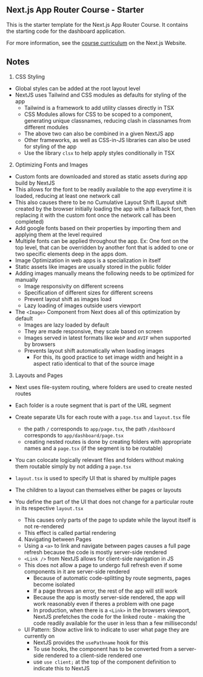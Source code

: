 ## Next.js App Router Course - Starter

This is the starter template for the Next.js App Router Course. It contains the starting code for the dashboard application.

For more information, see the [course curriculum](https://nextjs.org/learn) on the Next.js Website.

## Notes

1. CSS Styling

- Global styles can be added at the root layout level
- NextJS uses Tailwind and CSS modules as defaults for styling of the app
  - Tailwind is a framework to add utility classes directly in TSX
  - CSS Modules allows for CSS to be scoped to a component, generating unique classnames, reducing clash in classnames from different modules
  - The above two can also be combined in a given NextJS app
  - Other frameworks, as well as CSS-in-JS libraries can also be used for styling of the app
  - Use the library `clsx` to help apply styles conditionally in TSX

2. Optimizing Fonts and Images

- Custom fonts are downloaded and stored as static assets during app build by NextJS
- This allows for the font to be readily available to the app everytime it is loaded, reducing at least one network call
- This also causes there to be no Cumulative Layout Shift (Layout shift created by the browser initially loading the app with a fallback font, then replacing it with the custom font once the network call has been completed)
- Add google fonts based on their properties by importing them and applying them at the level required
- Multiple fonts can be applied throughout the app. Ex: One font on the top level, that can be overridden by another font that is added to one or two specific elements deep in the apps dom.
- Image Optimization in web apps is a specialization in itself
- Static assets like images are usually stored in the public folder
- Adding images manually means the following needs to be optimized for manually
  - Image responsivity on different screens
  - Specification of different sizes for different screens
  - Prevent layout shift as images load
  - Lazy loading of images outside users viewport
- The `<Image>` Component from Next does all of this optimization by default
  - Images are lazy loaded by default
  - They are made responsive, they scale based on screen
  - Images served in latest formats like `WebP` and `AVIF` when supported by browsers
  - Prevents layout shift automatically when loading images
    - For this, its good practice to set image width and height in a aspect ratio identical to that of the source image

3. Layouts and Pages

- Next uses file-system routing, where folders are used to create nested routes
- Each folder is a route segment that is part of the URL segment
- Create separate UIs for each route with a `page.tsx` and `layout.tsx` file
  - the path `/` corresponds to `app/page.tsx`, the path `/dashboard` corresponds to `app/dashboard/page.tsx`
  - creating nested routes is done by creating folders with appropriate names and a `page.tsx` (if the segment is to be routable)
- You can colocate logically relevant files and folders without making them routable simply by not adding a `page.tsx`
- `layout.tsx` is used to specify UI that is shared by multiple pages
- The children to a layout can themselves either be pages or layouts
- You define the part of the UI that does not change for a particular route in its respective `layout.tsx`

  - This causes only parts of the page to update while the layout itself is not re-rendered
  - This effect is called partial rendering

  4. Navigating between Pages

  - Using a `<a>` to link and navigate between pages causes a full page refresh because the code is mostly server-side rendered
  - `<Link />` from NextJS allows for client-side navigation in JS
  - This does not allow a page to undergo full refresh even if some components in it are server-side rendered
    - Because of automatic code-splitting by route segments, pages become isolated
    - If a page throws an error, the rest of the app will still work
    - Because the app is mostly server-side rendered, the app will work reasonably even if theres a problem with one page
    - In production, when there is a `<Link>` in the browsers viewport, NextJS prefetches the code for the linked route - making the code readily available for the user in less than a few milliseconds!
  - UI Pattern: Show active link to indicate to user what page they are currently on
    - NextJS provides the `usePathname` hook for this
    - To use hooks, the component has to be converted from a server-side rendered to a client-side rendered one
    - use `use client;` at the top of the component definition to indicate this to NextJS
